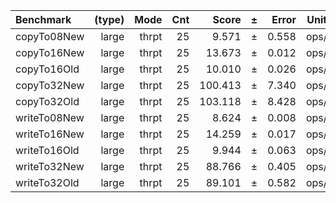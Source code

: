 Benchmark | (type) | Mode | Cnt | Score | ± | Error | Units
:---------|-------:|-----:|----:|------:|---|------:|-----:
copyTo08New | large | thrpt | 25 | 9.571 | ± | 0.558 | ops/s
copyTo16New | large | thrpt | 25 | 13.673 | ± | 0.012 | ops/s
copyTo16Old | large | thrpt | 25 | 10.010 | ± | 0.026 | ops/s
copyTo32New | large | thrpt | 25 | 100.413 | ± | 7.340 | ops/s
copyTo32Old | large | thrpt | 25 | 103.118 | ± | 8.428 | ops/s
writeTo08New | large | thrpt | 25 | 8.624 | ± | 0.008 | ops/s
writeTo16New | large | thrpt | 25 | 14.259 | ± | 0.017 | ops/s
writeTo16Old | large | thrpt | 25 | 9.944 | ± | 0.063 | ops/s
writeTo32New | large | thrpt | 25 | 88.766 | ± | 0.405 | ops/s
writeTo32Old | large | thrpt | 25 | 89.101 | ± | 0.582 | ops/s
